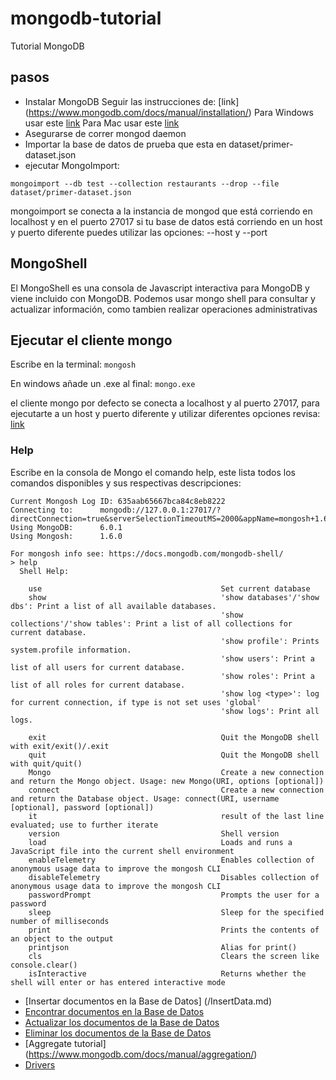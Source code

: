 # mongodb-tutorial
Tutorial MongoDB

## pasos

* Instalar MongoDB Seguir las instrucciones de: [link] (https://www.mongodb.com/docs/manual/installation/)
	Para Windows usar este [link](https://www.mongodb.com/docs/manual/tutorial/install-mongodb-on-windows/)
	Para Mac usar este [link](https://www.mongodb.com/docs/manual/tutorial/install-mongodb-on-os-x/)
* Asegurarse de correr mongod daemon
* Importar la base de datos de prueba que esta en dataset/primer-dataset.json
* ejecutar MongoImport:

```mongoimport --db test --collection restaurants --drop --file dataset/primer-dataset.json```

mongoimport se conecta a la instancia de mongod que está corriendo en localhost y en el puerto 27017
si tu base de datos está corriendo en un host y puerto diferente puedes utilizar las opciones:
--host y --port

## MongoShell

El MongoShell es una consola de Javascript interactiva para MongoDB y viene incluido con MongoDB.
Podemos usar mongo shell para consultar y actualizar información, como tambien realizar operaciones administrativas

## Ejecutar el cliente mongo

Escribe en la terminal: ```mongosh```

En windows añade un .exe al final:  ```mongo.exe```

el cliente mongo por defecto se conecta a localhost y al puerto 27017, para ejecutarte a un host y puerto diferente y utilizar
diferentes opciones revisa: [link](https://www.mongodb.com/docs/mongodb-shell/)

### Help

Escribe en la consola de Mongo el comando help, este lista todos los comandos disponibles y sus respectivas descripciones:

```
Current Mongosh Log ID:	635aab65667bca84c8eb8222
Connecting to:		mongodb://127.0.0.1:27017/?directConnection=true&serverSelectionTimeoutMS=2000&appName=mongosh+1.6.0
Using MongoDB:		6.0.1
Using Mongosh:		1.6.0

For mongosh info see: https://docs.mongodb.com/mongodb-shell/
> help
  Shell Help:

    use                                        Set current database
    show                                       'show databases'/'show dbs': Print a list of all available databases.
                                               'show collections'/'show tables': Print a list of all collections for current database.
                                               'show profile': Prints system.profile information.
                                               'show users': Print a list of all users for current database.
                                               'show roles': Print a list of all roles for current database.
                                               'show log <type>': log for current connection, if type is not set uses 'global'
                                               'show logs': Print all logs.

    exit                                       Quit the MongoDB shell with exit/exit()/.exit
    quit                                       Quit the MongoDB shell with quit/quit()
    Mongo                                      Create a new connection and return the Mongo object. Usage: new Mongo(URI, options [optional])
    connect                                    Create a new connection and return the Database object. Usage: connect(URI, username [optional], password [optional])
    it                                         result of the last line evaluated; use to further iterate
    version                                    Shell version
    load                                       Loads and runs a JavaScript file into the current shell environment
    enableTelemetry                            Enables collection of anonymous usage data to improve the mongosh CLI
    disableTelemetry                           Disables collection of anonymous usage data to improve the mongosh CLI
    passwordPrompt                             Prompts the user for a password
    sleep                                      Sleep for the specified number of milliseconds
    print                                      Prints the contents of an object to the output
    printjson                                  Alias for print()
    cls                                        Clears the screen like console.clear()
    isInteractive                              Returns whether the shell will enter or has entered interactive mode
```

* [Insertar documentos en la Base de Datos] (/InsertData.md)
* [Encontrar documentos en la Base de Datos](/findOrQuery.md)
* [Actualizar los documentos de la Base de Datos](/updateData.md)
* [Eliminar los documentos de la Base de Datos](/removeData.md)
* [Aggregate tutorial] (https://www.mongodb.com/docs/manual/aggregation/)
* [Drivers](https://www.mongodb.com/docs/drivers/drivers/)
